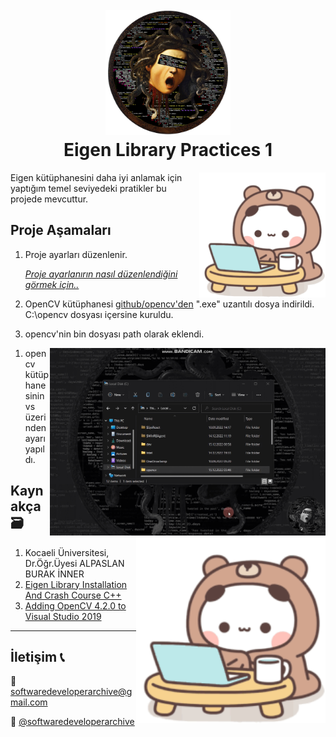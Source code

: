 
<h1 align="center">
  <br>
  <a href="https://github.com/zeynepaslierhan/.NetCoreArchive"><img src="https://github.com/zeynepaslierhan/zeynepaslierhan/blob/main/img/Logo.png" alt="SoftwareDeveloperArchive" width="200"></a>
  <br>
  Eigen Library Practices 1
  <br>
</h1>

<img src="https://github.com/zeynepaslierhan/zeynepaslierhan/blob/main/img/gifs/BanaBenziyor.gif" align="right" height="200">

Eigen kütüphanesini daha iyi anlamak için yaptığım temel seviyedeki pratikler bu projede mevcuttur.

## Proje Aşamaları

1. Proje ayarları düzenlenir.

    [*Proje ayarlanırın nasıl düzenlendiğini görmek için..*](https://github.com/zeynepaslierhan/EiganLibraryPractices/blob/main/README.md#eigen-k%C3%BCt%C3%BCphanesi-temel-bilgiler)

2. OpenCV kütüphanesi [github/opencv'den](https://github.com/opencv/opencv/releases/tag/4.2.0) ".exe" uzantılı dosya indirildi. C:\opencv dosyası içersine kuruldu.
3. opencv'nin bin dosyası path olarak eklendi.

  <img src="https://github.com/zeynepaslierhan/EiganLibraryPractices/blob/main/img/Practices1/opencv%20path.gif" align="right" height="300">

1. opencv kütüphanesinin vs üzerinden ayarı yapıldı.

  <img src="https://github.com/zeynepaslierhan/zeynepaslierhan/blob/main/img/gifs/BanaBenziyor.gif" align="right" height="300">







## Kaynakça 🗃️

1. Kocaeli Üniversitesi, Dr.Öğr.Üyesi ALPASLAN BURAK İNNER 
2. [Eigen Library Installation And Crash Course C++](https://www.youtube.com/watch?v=6mMjv-tA5Jk&t=141s)
3. [Adding OpenCV 4.2.0 to Visual Studio 2019](https://subwaymatch.medium.com/adding-opencv-4-2-0-to-visual-studio-2019-project-in-windows-using-pre-built-binaries-93a851ed6141)


---


## İletişim :telephone_receiver:

:e-mail:  softwaredeveloperarchive@gmail.com

:iphone: [@softwaredeveloperarchive](https://www.instagram.com/softwaredeveloperarchive/)
